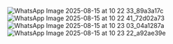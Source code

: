![WhatsApp Image 2025-08-15 at 10 22 33_89a3a17c](https://github.com/user-attachments/assets/6a08a2fb-4872-4730-bdf5-4e742b931c56)
![WhatsApp Image 2025-08-15 at 10 22 41_72d02a73](https://github.com/user-attachments/assets/90e9b746-8c91-4cb5-9f59-af5d83c4ba43)
![WhatsApp Image 2025-08-15 at 10 23 03_04a1287a](https://github.com/user-attachments/assets/62ae7800-07fa-4e7f-8ebb-c2c1e8399d95)
![WhatsApp Image 2025-08-15 at 10 23 22_a92ae39e](https://github.com/user-attachments/assets/906febe4-3d18-4c56-807e-c780a4302e2a)
